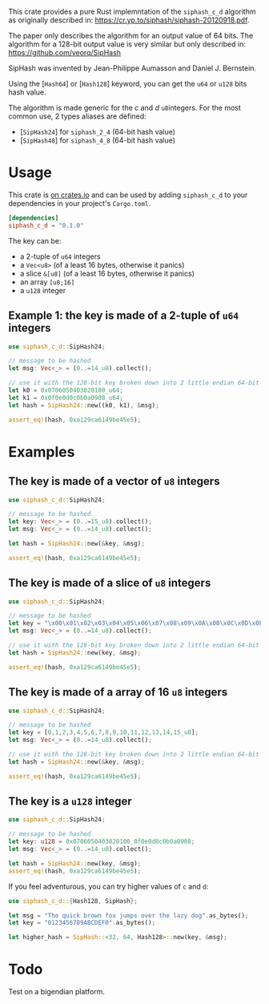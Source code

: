  This crate provides a pure Rust implemntation of the `siphash_c_d` algorithm as originally described in:
 <https://cr.yp.to/siphash/siphash-20120918.pdf>.

 The paper only describes the algorithm for an output value of 64 bits. The algorithm for a 128-bit output
 value is very similar but only described in: <https://github.com/veorq/SipHash>

 SipHash was invented by Jean-Philippe Aumasson and Daniel J. Bernstein.

 Using the [`Hash64`] or [`Hash128`] keyword, you can get the `u64` or `u128` bits hash value.

 The algorithm is made generic for the *c* and *d* `u8`integers. For the most common use, 2 types aliases are defined:

 * [`SipHash24`] for `siphash_2_4` (64-bit hash value)
 * [`SipHash48`] for `siphash_4_8` (64-bit hash value)


 # Usage

 This crate is [on crates.io](https://crates.io/crates/siphash_c_d) and can be
 used by adding `siphash_c_d` to your dependencies in your project's `Cargo.toml`.
 ```toml
 [dependencies]
 siphash_c_d = "0.1.0"
 ```

 The key can be:

 * a 2-tuple of `u64` integers
 * a `Vec<u8>` (of a least 16 bytes, otherwise it panics)
 * a slice `&[u8]` (of a least 16 bytes, otherwise it panics)
 * an array `[u8;16]`
 * a `u128` integer

 ## Example 1: the key is made of a 2-tuple of `u64` integers

 ```rust
 use siphash_c_d::SipHash24;

 // message to be hashed
 let msg: Vec<_> = (0..=14_u8).collect();

 // use it with the 128-bit key broken down into 2 little endian 64-bit integers:
 let k0 = 0x0706050403020100_u64;
 let k1 = 0x0f0e0d0c0b0a0908_u64;
 let hash = SipHash24::new((k0, k1), &msg);

 assert_eq!(hash, 0xa129ca6149be45e5);
 ```

 # Examples
 ## The key is made of a vector of `u8` integers

 ```rust
 use siphash_c_d::SipHash24;

 // message to be hashed
 let key: Vec<_> = (0..=15_u8).collect();
 let msg: Vec<_> = (0..=14_u8).collect();

 let hash = SipHash24::new(&key, &msg);

 assert_eq!(hash, 0xa129ca6149be45e5);
 ```

 ## The key is made of a slice of `u8` integers

 ```rust
 use siphash_c_d::SipHash24;

 // message to be hashed
 let key = "\x00\x01\x02\x03\x04\x05\x06\x07\x08\x09\x0A\x0B\x0C\x0D\x0E\x0F".as_bytes();
 let msg: Vec<_> = (0..=14_u8).collect();

 // use it with the 128-bit key broken down into 2 little endian 64-bit integers:
 let hash = SipHash24::new(key, &msg);

 assert_eq!(hash, 0xa129ca6149be45e5);
 ```

 ## The key is made of a array of 16 `u8` integers

 ```rust
 use siphash_c_d::SipHash24;

 // message to be hashed
 let key = [0,1,2,3,4,5,6,7,8,9,10,11,12,13,14,15_u8];
 let msg: Vec<_> = (0..=14_u8).collect();

 // use it with the 128-bit key broken down into 2 little endian 64-bit integers:
 let hash = SipHash24::new(&key, &msg);

 assert_eq!(hash, 0xa129ca6149be45e5);
 ```

 ## The key is a `u128` integer

 ```rust
 use siphash_c_d::SipHash24;

 // message to be hashed
 let key: u128 = 0x0706050403020100_0f0e0d0c0b0a0908;
 let msg: Vec<_> = (0..=14_u8).collect();

 let hash = SipHash24::new(key, &msg);
 assert_eq!(hash, 0xa129ca6149be45e5);
 ```

 If you feel adventurous, you can try higher values of `c` and `d`:

 ```rust
 use siphash_c_d::{Hash128, SipHash};

 let msg = "The quick brown fox jumps over the lazy dog".as_bytes();
 let key = "0123456789ABCDEF0".as_bytes();

 let higher_hash = SipHash::<32, 64, Hash128>::new(key, &msg);
 ```

 # Todo
 Test on a bigendian platform.

